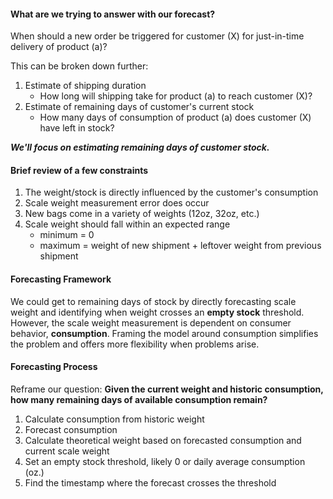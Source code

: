 #### What are we trying to answer with our forecast?
When should a new order be triggered for customer (X) for just-in-time delivery of product (a)?

This can be broken down further:

1. Estimate of shipping duration
    - How long will shipping take for product (a) to reach customer (X)?
2. Estimate of remaining days of customer's current stock
    - How many days of consumption of product (a) does customer (X) have left in stock?

**_We'll focus on estimating remaining days of customer stock._**

#### Brief review of a few constraints
1. The weight/stock is directly influenced by the customer's consumption
2. Scale weight measurement error does occur
3. New bags come in a variety of weights (12oz, 32oz, etc.)
4. Scale weight should fall within an expected range
    - minimum = 0
    - maximum = weight of new shipment + leftover weight from previous shipment

#### Forecasting Framework
We could get to remaining days of stock by directly forecasting scale weight
 and identifying when weight crosses an **empty stock** threshold.
However, the scale weight measurement is dependent on consumer behavior, **consumption**.
Framing the model around consumption simplifies the problem and offers more flexibility when problems arise.

#### Forecasting Process
Reframe our question:
**Given the current weight and historic consumption, how many remaining days of available consumption remain?**

1. Calculate consumption from historic weight
2. Forecast consumption
3. Calculate theoretical weight based on forecasted consumption and current scale weight
3. Set an empty stock threshold, likely 0 or daily average consumption (oz.)
4. Find the timestamp where the forecast crosses the threshold
